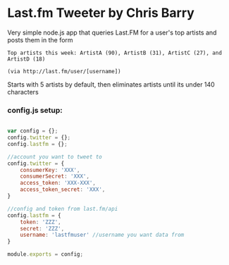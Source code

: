 # Last.fm Tweeter by Chris Barry

Very simple node.js app that queries Last.FM for a user's top artists and posts them in the form

```
Top artists this week: ArtistA (90), ArtistB (31), ArtistC (27), and ArtistD (18)

(via http://last.fm/user/[username])
```
Starts with 5 artists by default, then eliminates artists until its under 140 characters

### config.js setup:
```javascript

var config = {};
config.twitter = {};
config.lastfm = {};

//account you want to tweet to
config.twitter = {
    consumerKey: 'XXX',
    consumerSecret: 'XXX',
    access_token: 'XXX-XXX',
    access_token_secret: 'XXX',
}

//config and token from last.fm/api
config.lastfm = {
    token: 'ZZZ',
    secret: 'ZZZ',
    username: 'lastfmuser' //username you want data from
}

module.exports = config;
```